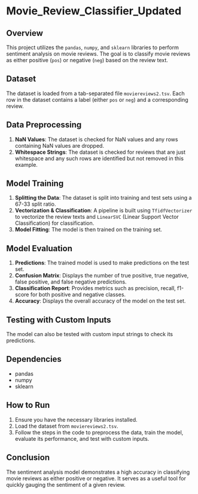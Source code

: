 # Movie_Review_Classifier_Updated

## Overview
This project utilizes the `pandas`, `numpy`, and `sklearn` libraries to perform sentiment analysis on movie reviews. The goal is to classify movie reviews as either positive (`pos`) or negative (`neg`) based on the review text.

## Dataset
The dataset is loaded from a tab-separated file `moviereviews2.tsv`. Each row in the dataset contains a label (either `pos` or `neg`) and a corresponding review.


## Data Preprocessing
1. **NaN Values**: The dataset is checked for NaN values and any rows containing NaN values are dropped.
2. **Whitespace Strings**: The dataset is checked for reviews that are just whitespace and any such rows are identified but not removed in this example.

## Model Training
1. **Splitting the Data**: The dataset is split into training and test sets using a 67-33 split ratio.
2. **Vectorization & Classification**: A pipeline is built using `TfidfVectorizer` to vectorize the review texts and `LinearSVC` (Linear Support Vector Classification) for classification.
3. **Model Fitting**: The model is then trained on the training set.

## Model Evaluation
1. **Predictions**: The trained model is used to make predictions on the test set.
2. **Confusion Matrix**: Displays the number of true positive, true negative, false positive, and false negative predictions.
3. **Classification Report**: Provides metrics such as precision, recall, f1-score for both positive and negative classes.
4. **Accuracy**: Displays the overall accuracy of the model on the test set.

## Testing with Custom Inputs
The model can also be tested with custom input strings to check its predictions.

## Dependencies
- pandas
- numpy
- sklearn

## How to Run
1. Ensure you have the necessary libraries installed.
2. Load the dataset from `moviereviews2.tsv`.
3. Follow the steps in the code to preprocess the data, train the model, evaluate its performance, and test with custom inputs.

## Conclusion
The sentiment analysis model demonstrates a high accuracy in classifying movie reviews as either positive or negative. It serves as a useful tool for quickly gauging the sentiment of a given review.

